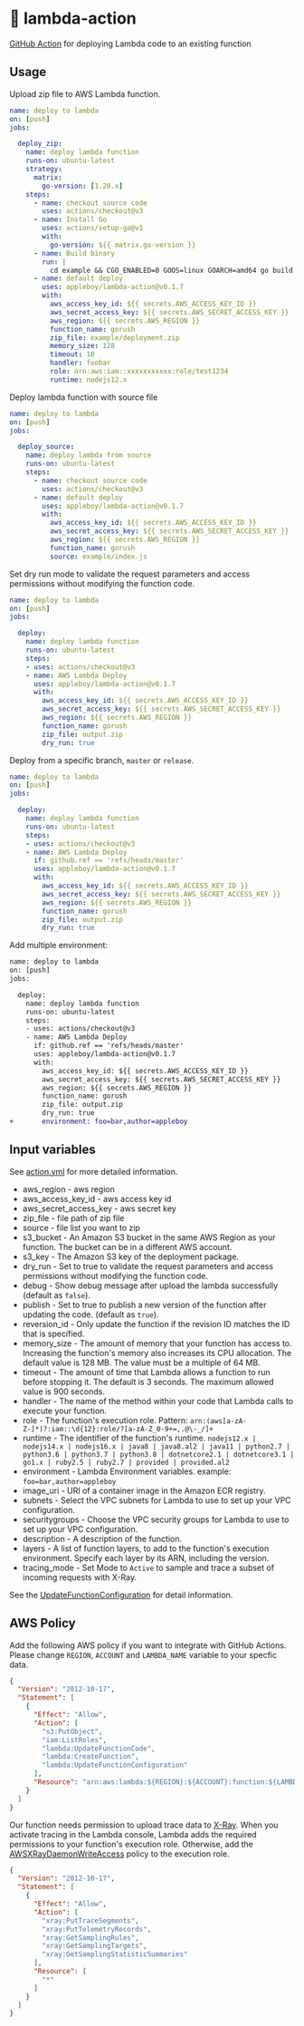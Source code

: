 # 🚀 lambda-action

[GitHub Action](https://developer.github.com/actions/) for deploying Lambda code to an existing function

## Usage

Upload zip file to AWS Lambda function.

```yaml
name: deploy to lambda
on: [push]
jobs:

  deploy_zip:
    name: deploy lambda function
    runs-on: ubuntu-latest
    strategy:
      matrix:
        go-version: [1.20.x]
    steps:
      - name: checkout source code
        uses: actions/checkout@v3
      - name: Install Go
        uses: actions/setup-go@v1
        with:
          go-version: ${{ matrix.go-version }}
      - name: Build binary
        run: |
          cd example && CGO_ENABLED=0 GOOS=linux GOARCH=amd64 go build -v -a -o main main.go && zip deployment.zip main
      - name: default deploy
        uses: appleboy/lambda-action@v0.1.7
        with:
          aws_access_key_id: ${{ secrets.AWS_ACCESS_KEY_ID }}
          aws_secret_access_key: ${{ secrets.AWS_SECRET_ACCESS_KEY }}
          aws_region: ${{ secrets.AWS_REGION }}
          function_name: gorush
          zip_file: example/deployment.zip
          memory_size: 128
          timeout: 10
          handler: foobar
          role: arn:aws:iam::xxxxxxxxxxx:role/test1234
          runtime: nodejs12.x
```

Deploy lambda function with source file

```yaml
name: deploy to lambda
on: [push]
jobs:

  deploy_source:
    name: deploy lambda from source
    runs-on: ubuntu-latest
    steps:
      - name: checkout source code
        uses: actions/checkout@v3
      - name: default deploy
        uses: appleboy/lambda-action@v0.1.7
        with:
          aws_access_key_id: ${{ secrets.AWS_ACCESS_KEY_ID }}
          aws_secret_access_key: ${{ secrets.AWS_SECRET_ACCESS_KEY }}
          aws_region: ${{ secrets.AWS_REGION }}
          function_name: gorush
          source: example/index.js
```

Set dry run mode to validate the request parameters and access permissions without modifying the function code.

```yaml
name: deploy to lambda
on: [push]
jobs:

  deploy:
    name: deploy lambda function
    runs-on: ubuntu-latest
    steps:
    - uses: actions/checkout@v3
    - name: AWS Lambda Deploy
      uses: appleboy/lambda-action@v0.1.7
      with:
        aws_access_key_id: ${{ secrets.AWS_ACCESS_KEY_ID }}
        aws_secret_access_key: ${{ secrets.AWS_SECRET_ACCESS_KEY }}
        aws_region: ${{ secrets.AWS_REGION }}
        function_name: gorush
        zip_file: output.zip
        dry_run: true
```

Deploy from a specific branch, `master` or `release`.

```yaml
name: deploy to lambda
on: [push]
jobs:

  deploy:
    name: deploy lambda function
    runs-on: ubuntu-latest
    steps:
    - uses: actions/checkout@v3
    - name: AWS Lambda Deploy
      if: github.ref == 'refs/heads/master'
      uses: appleboy/lambda-action@v0.1.7
      with:
        aws_access_key_id: ${{ secrets.AWS_ACCESS_KEY_ID }}
        aws_secret_access_key: ${{ secrets.AWS_SECRET_ACCESS_KEY }}
        aws_region: ${{ secrets.AWS_REGION }}
        function_name: gorush
        zip_file: output.zip
        dry_run: true
```

Add multiple environment:

```diff
name: deploy to lambda
on: [push]
jobs:

  deploy:
    name: deploy lambda function
    runs-on: ubuntu-latest
    steps:
    - uses: actions/checkout@v3
    - name: AWS Lambda Deploy
      if: github.ref == 'refs/heads/master'
      uses: appleboy/lambda-action@v0.1.7
      with:
        aws_access_key_id: ${{ secrets.AWS_ACCESS_KEY_ID }}
        aws_secret_access_key: ${{ secrets.AWS_SECRET_ACCESS_KEY }}
        aws_region: ${{ secrets.AWS_REGION }}
        function_name: gorush
        zip_file: output.zip
        dry_run: true
+       environment: foo=bar,author=appleboy
```

## Input variables

See [action.yml](./action.yml) for more detailed information.

* aws_region - aws region
* aws_access_key_id - aws access key id
* aws_secret_access_key - aws secret key
* zip_file - file path of zip file
* source - file list you want to zip
* s3_bucket - An Amazon S3 bucket in the same AWS Region as your function. The bucket can be in a different AWS account.
* s3_key - The Amazon S3 key of the deployment package.
* dry_run - Set to true to validate the request parameters and access permissions without modifying the function code.
* debug - Show debug message after upload the lambda successfully (default as `false`).
* publish - Set to true to publish a new version of the function after updating the code. (default as `true`).
* reversion_id - Only update the function if the revision ID matches the ID that is specified.
* memory_size - The amount of memory that your function has access to. Increasing the function's memory also increases its CPU allocation. The default value is 128 MB. The value must be a multiple of 64 MB.
* timeout - The amount of time that Lambda allows a function to run before stopping it. The default is 3 seconds. The maximum allowed value is 900 seconds.
* handler - The name of the method within your code that Lambda calls to execute your function.
* role - The function's execution role. Pattern: `arn:(aws[a-zA-Z-]*)?:iam::\d{12}:role/?[a-zA-Z_0-9+=,.@\-_/]+`
* runtime - The identifier of the function's runtime. `nodejs12.x | nodejs14.x | nodejs16.x | java8 | java8.al2 | java11 | python2.7 | python3.6 | python3.7 | python3.8 | dotnetcore2.1 | dotnetcore3.1 | go1.x | ruby2.5 | ruby2.7 | provided | provided.al2`
* environment - Lambda Environment variables. example: `foo=bar,author=appleboy`
* image_uri - URI of a container image in the Amazon ECR registry.
* subnets - Select the VPC subnets for Lambda to use to set up your VPC configuration.
* securitygroups - Choose the VPC security groups for Lambda to use to set up your VPC configuration.
* description - A description of the function.
* layers - A list of function layers, to add to the function's execution environment. Specify each layer by its ARN, including the version.
* tracing_mode - Set Mode to `Active` to sample and trace a subset of incoming requests with X-Ray.

See the [UpdateFunctionConfiguration](https://docs.amazonaws.cn/en_us/lambda/latest/dg/API_UpdateFunctionConfiguration.html) for detail information.

## AWS Policy

Add the following AWS policy if you want to integrate with GitHub Actions. Please change `REGION`, `ACCOUNT` and `LAMBDA_NAME` variable to your specfic data.

```json
{
  "Version": "2012-10-17",
  "Statement": [
    {
      "Effect": "Allow",
      "Action": [
        "s3:PutObject",
        "iam:ListRoles",
        "lambda:UpdateFunctionCode",
        "lambda:CreateFunction",
        "lambda:UpdateFunctionConfiguration"
      ],
      "Resource": "arn:aws:lambda:${REGION}:${ACCOUNT}:function:${LAMBDA_NAME}"
    }
  ]
}
```

Our function needs permission to upload trace data to [X-Ray](https://docs.aws.amazon.com/lambda/latest/dg/services-xray.html). When you activate tracing in the Lambda console, Lambda adds the required permissions to your function's execution role. Otherwise, add the [AWSXRayDaemonWriteAccess](https://console.aws.amazon.com/iam/home#/policies/arn:aws:iam::aws:policy/AWSXRayDaemonWriteAccess) policy to the execution role.

```json
{
  "Version": "2012-10-17",
  "Statement": [
    {
      "Effect": "Allow",
      "Action": [
        "xray:PutTraceSegments",
        "xray:PutTelemetryRecords",
        "xray:GetSamplingRules",
        "xray:GetSamplingTargets",
        "xray:GetSamplingStatisticSummaries"
      ],
      "Resource": [
        "*"
      ]
    }
  ]
}
```
